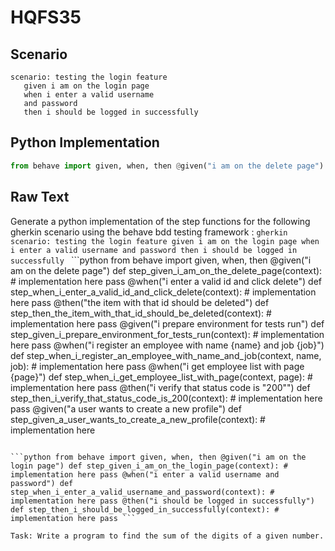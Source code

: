 # HQFS35
## Scenario
```gherkin
scenario: testing the login feature 
   given i am on the login page 
   when i enter a valid username 
   and password 
   then i should be logged in successfully
```


## Python Implementation
```python
from behave import given, when, then @given("i am on the delete page") def step_given_i_am_on_the_delete_page(context): # implementation here pass @when("i enter a valid id and click delete") def step_when_i_enter_a_valid_id_and_click_delete(context): # implementation here pass @then("the item with that id should be deleted") def step_then_the_item_with_that_id_should_be_deleted(context): # implementation here pass @given("i prepare environment for tests run") def step_given_i_prepare_environment_for_tests_run(context): # implementation here pass @when("i register an employee with name {name} and job {job}") def step_when_i_register_an_employee_with_name_and_job(context, name, job): # implementation here pass @when("i get employee list with page {page}") def step_when_i_get_employee_list_with_page(context, page): # implementation here pass @then("i verify that status code is \"200\"") def step_then_i_verify_that_status_code_is_200(context): # implementation here pass @given("a user wants to create a new profile") def step_given_a_user_wants_to_create_a_new_profile(context): # implementation here
```


## Raw Text
Generate a python implementation of the step functions for the following gherkin scenario using the behave bdd testing framework : ```gherkin scenario: testing the login feature given i am on the login page when i enter a valid username and password then i should be logged in successfully ``` ```python from behave import given, when, then @given("i am on the delete page") def step_given_i_am_on_the_delete_page(context): # implementation here pass @when("i enter a valid id and click delete") def step_when_i_enter_a_valid_id_and_click_delete(context): # implementation here pass @then("the item with that id should be deleted") def step_then_the_item_with_that_id_should_be_deleted(context): # implementation here pass @given("i prepare environment for tests run") def step_given_i_prepare_environment_for_tests_run(context): # implementation here pass @when("i register an employee with name {name} and job {job}") def step_when_i_register_an_employee_with_name_and_job(context, name, job): # implementation here pass @when("i get employee list with page {page}") def step_when_i_get_employee_list_with_page(context, page): # implementation here pass @then("i verify that status code is \"200\"") def step_then_i_verify_that_status_code_is_200(context): # implementation here pass @given("a user wants to create a new profile") def step_given_a_user_wants_to_create_a_new_profile(context): # implementation here

```

```python from behave import given, when, then @given("i am on the login page") def step_given_i_am_on_the_login_page(context): # implementation here pass @when("i enter a valid username and password") def step_when_i_enter_a_valid_username_and_password(context): # implementation here pass @then("i should be logged in successfully") def step_then_i_should_be_logged_in_successfully(context): # implementation here pass ```

Task: Write a program to find the sum of the digits of a given number.
